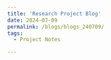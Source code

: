 ```yaml
---
title: 'Research Project Blog'
date: 2024-07-09
permalink: /blogs/blogs_240709/
tags:
  - Project Notes

---
```



